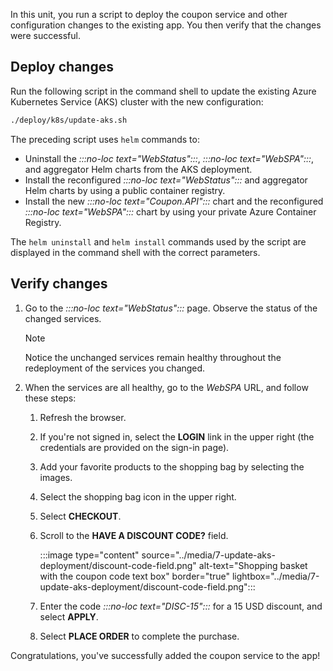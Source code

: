 In this unit, you run a script to deploy the coupon service and other configuration changes to the existing app. You then verify that the changes were successful. 

## Deploy changes

Run the following script in the command shell to update the existing Azure Kubernetes Service (AKS) cluster with the new configuration:

```bash
./deploy/k8s/update-aks.sh
```

The preceding script uses `helm` commands to:

* Uninstall the *:::no-loc text="WebStatus":::*, *:::no-loc text="WebSPA":::*, and aggregator Helm charts from the AKS deployment.
* Install the reconfigured *:::no-loc text="WebStatus":::* and aggregator Helm charts by using a public container registry.
* Install the new *:::no-loc text="Coupon.API":::* chart and the reconfigured *:::no-loc text="WebSPA":::* chart by using your private Azure Container Registry.

The `helm uninstall` and `helm install` commands used by the script are displayed in the command shell with the correct parameters.

## Verify changes

1. Go to the *:::no-loc text="WebStatus":::* page. Observe the status of the changed services.

    > [!NOTE]
    > Notice the unchanged services remain healthy throughout the redeployment of the services you changed.

1. When the services are all healthy, go to the *WebSPA* URL, and follow these steps:
    1. Refresh the browser.
    1. If you're not signed in, select the **LOGIN** link in the upper right (the credentials are provided on the sign-in page).
    1. Add your favorite products to the shopping bag by selecting the images.
    1. Select the shopping bag icon in the upper right.
    1. Select **CHECKOUT**.
    1. Scroll to the **HAVE A DISCOUNT CODE?** field.

        :::image type="content" source="../media/7-update-aks-deployment/discount-code-field.png" alt-text="Shopping basket with the coupon code text box" border="true" lightbox="../media/7-update-aks-deployment/discount-code-field.png":::

    1. Enter the code *:::no-loc text="DISC-15":::* for a 15 USD discount, and select **APPLY**.
    1. Select **PLACE ORDER** to complete the purchase.

Congratulations, you've successfully added the coupon service to the app!
